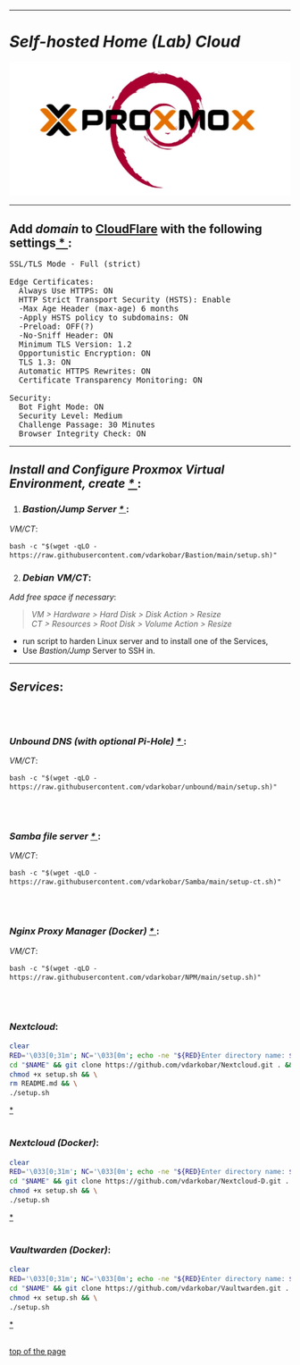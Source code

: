   
---  
  
# *Self-hosted Home (Lab) Cloud*


<p align="center">
  <img src="https://github.com/vdarkobar/Home-Cloud/blob/main/shared/infrastructure1.webp">
</p>
  
---  
  
## Add *domain* to <a href="https://dash.cloudflare.com/">CloudFlare</a> with the following settings<a href="https://support.cloudflare.com/hc/en-us/articles/201720164-Creating-a-Cloudflare-account-and-adding-a-website"> * </a>:
  


<pre>
SSL/TLS Mode - Full (strict)  

Edge Certificates:  
  Always Use HTTPS: ON  
  HTTP Strict Transport Security (HSTS): Enable
  -Max Age Header (max-age) 6 months
  -Apply HSTS policy to subdomains: ON
  -Preload: OFF(?)
  -No-Sniff Header: ON
  Minimum TLS Version: 1.2  
  Opportunistic Encryption: ON  
  TLS 1.3: ON  
  Automatic HTTPS Rewrites: ON  
  Certificate Transparency Monitoring: ON   
  
Security:
  Bot Fight Mode: ON 
  Security Level: Medium  
  Challenge Passage: 30 Minutes  
  Browser Integrity Check: ON  
</pre>

---  
  
## *Install and Configure Proxmox Virtual Environment, create <a href="https://github.com/vdarkobar/Home-Cloud/blob/main/shared/Proxmox.md#proxmox"> * </a>*:
  
  
1. ### *Bastion/Jump Server <a href="https://github.com/vdarkobar/Bastion?tab=readme-ov-file#bastion"> * </a>*:
*VM/CT*:
```
bash -c "$(wget -qLO - https://raw.githubusercontent.com/vdarkobar/Bastion/main/setup.sh)"
```
  
2. ### *Debian VM/CT*:
  
*Add free space if necessary*:  
> *VM > Hardware > Hard Disk > Disk Action > Resize*  
> *CT > Resources > Root Disk > Volume Action > Resize*  

- run script to harden Linux server and to install one of the Services,
- Use *Bastion/Jump* Server to SSH in.  
  
---  
## *Services*:
<br><br>
### *Unbound DNS (with optional Pi-Hole) <a href="https://github.com/vdarkobar/unbound/tree/main?tab=readme-ov-file#unbound"> * </a>*:
*VM/CT*:
```
bash -c "$(wget -qLO - https://raw.githubusercontent.com/vdarkobar/unbound/main/setup.sh)"
```
<br><br>
### *Samba file server <a href="https://github.com/vdarkobar/Samba/tree/main?tab=readme-ov-file#samba"> * </a>*:
*VM/CT*:
```
bash -c "$(wget -qLO - https://raw.githubusercontent.com/vdarkobar/Samba/main/setup-ct.sh)"
```
<br><br>
### *Nginx Proxy Manager (Docker) <a href="https://github.com/vdarkobar/NPM#nginx-proxy-manager"> * </a>*:
*VM/CT*:
```
bash -c "$(wget -qLO - https://raw.githubusercontent.com/vdarkobar/NPM/main/setup.sh)"
```
<br><br>
### *Nextcloud*:
```bash
clear
RED='\033[0;31m'; NC='\033[0m'; echo -ne "${RED}Enter directory name: ${NC}"; read NAME; mkdir -p "$NAME"; \
cd "$NAME" && git clone https://github.com/vdarkobar/Nextcloud.git . && \
chmod +x setup.sh && \
rm README.md && \
./setup.sh
```
<a href="https://github.com/vdarkobar/Nextcloud?tab=readme-ov-file#nextcloud"> * </a>
<br><br>
### *Nextcloud (Docker)*:
```bash
clear
RED='\033[0;31m'; NC='\033[0m'; echo -ne "${RED}Enter directory name: ${NC}"; read NAME; mkdir -p "$NAME"; \
cd "$NAME" && git clone https://github.com/vdarkobar/Nextcloud-D.git . && \
chmod +x setup.sh && \
./setup.sh
```
<a href="https://github.com/vdarkobar/Nextcloud-D/blob/main/README.md#nextcloud"> * </a>
<br><br>
### *Vaultwarden (Docker)*:
```bash
clear
RED='\033[0;31m'; NC='\033[0m'; echo -ne "${RED}Enter directory name: ${NC}"; read NAME; mkdir -p "$NAME"; \
cd "$NAME" && git clone https://github.com/vdarkobar/Vaultwarden.git . && \
chmod +x setup.sh && \
./setup.sh
```
<a href="https://github.com/vdarkobar/Vaultwarden?tab=readme-ov-file#vaultwarden"> * </a>
<br><br>


<!-- This is commented out.
 
  <a href="https://github.com/vdarkobar/Matrix">Matrix</a>
  <a href="https://github.com/vdarkobar/NC">NextCloud</a>
  <a href="https://github.com/vdarkobar/WP">WordPress</a>
  <a href="https://github.com/vdarkobar/Calibre-web">Calibre-web</a>
  <a href="https://github.com/vdarkobar/Authelia">Authelia</a>

This is commented out. -->

<a href="https://github.com/vdarkobar/Home-Cloud/tree/main?tab=readme-ov-file#self-hosted-home-lab-cloud">top of the page</a>
